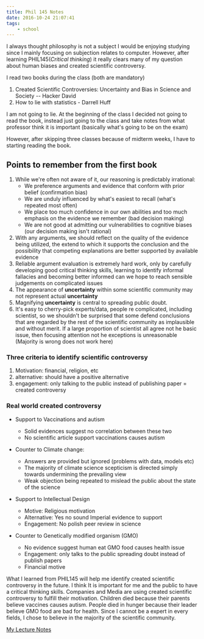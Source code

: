 ```yaml
---
title: Phil 145 Notes
date: 2016-10-24 21:07:41
tags: 
    - school
---
```



I always thought philosophy is not a subject I would be enjoying studying since I mainly focusing on subjection relates to computer. However, after learning PHIL145(_Critical thinking_) it really clears many of my question about human biases and created scientific controversy. 


I read two books during the class (both are mandatory)
1. Created Scientific Controversies: Uncertainty and Bias in Science and Society -- Hacker David
2. How to lie with statistics - Darrell Huff

I am not going to lie. At the beginning of the class I decided not going to read the book, instead just going to the class and take notes from what professor think it is important (basically what's going to be on the exam)

However, after skipping three classes because of midterm weeks, I have to starting reading the book. 

## Points to remember from the first book

1.  While we're often not aware of it, our reasoning is predictably irrational:
    - We preference arguments and evidence that conform with prior belief (confirmation bias)
    - We are unduly influenced by what's easiest to recall (what's repeated most often)
    - We place too much confidence in our own abilities and too much emphasis on the evidence we remember (bad decision making)
    - We are not good at admitting our vulnerabilities to cognitive biases (our decision making isn't rational)
2.  With any arguments, we should reflect on the quality of the evidence being utilized, the extend to which it supports the conclusion and the possibility that competing explanations are better supported by available evidence
3.  Reliable argument evaluation is extremely hard work, only by carefully developing good critical thinking skills, learning to identify informal fallacies and becoming better informed can we hope to reach sensible judgements on complicated issues
4.  The appearance of __uncertainty__ within some scientific community may not represent actual __uncertainty__ 
5.  Magnifying __uncertainty__ is central to spreading public doubt. 
6.  It's easy to cherry-pick experts/data, people re complicated, including scientist, so we shouldn't be surprised that some defend conclusions that are regarded by the rest of the scientific community as implausible and without merit. If a large proportion of scientist all agree not he basic issue, then focusing attention not he exceptions is unreasonable (Majority is wrong does not work here)

### Three criteria to identify scientific controversy

1. Motivation: financial, religion, etc
2. alternative: should have a positive alternative
3. engagement: only talking to the public instead of publishing paper  = created controversy


### Real world created controversy

- Support to Vaccinations and autism
  - Solid evidences suggest no correlation between these two
  - No scientific article support vaccinations causes autism 

- Counter to Climate change: 
  - Answers are provided but ignored (problems with data, models etc)
  - The majority of climate science scepticism is directed simply towards undermining the prevailing view
  - Weak objection being repeated to mislead the public about the state of the science

- Support to Intellectual Design
  - Motive: Religious motivation
  - Alternative: Yes no sound Imperial evidence to support
  - Engagement: No polish peer review in science

- Counter to Genetically modified organism (GMO)
  - No evidence suggest human eat GMO food causes health issue
  - Engagement: only talks to the public spreading doubt instead of publish papers
  - Financial motive


What I learned from PHIL145 will help me identify created scientific controversy in the future. I think It is important for me and the public to have a critical thinking skills. Companies and Media are using created scientific controversy to fulfill their motivation. Children died because their parents believe vaccines causes autism. People died in hunger because their leader believe GMO food are bad for health. Since I cannot be a expert in every fields, I chose to believe in the majority of the scientific community.


[My Lecture Notes](https://github.com/iFun/notes/tree/gh-pages/PHIL145)

